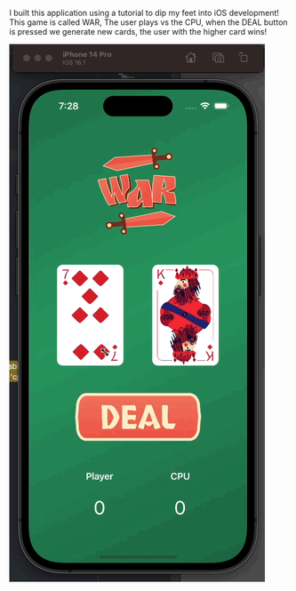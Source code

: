 I built this application using a tutorial to dip my feet into iOS development!
This game is called WAR, The user plays vs the CPU, when the DEAL button is pressed we generate new cards,
the user with the higher card wins!

![](https://github.com/VelezAntonio/War-Card-Game/blob/main/war%20gif.gif)
